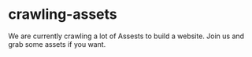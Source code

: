 # crawling-assets
We are currently crawling a lot of Assests to build a website. Join us and grab some assets if you want.
